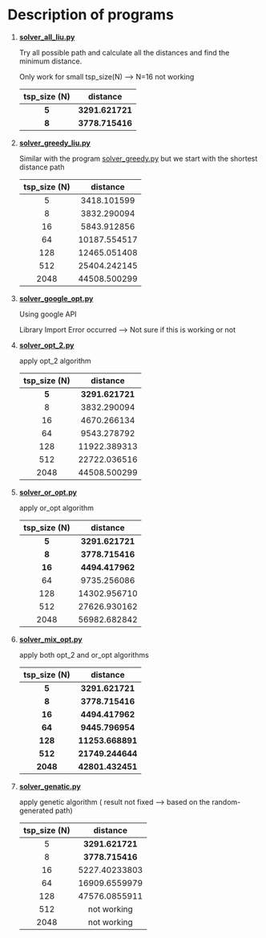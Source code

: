 # Description of programs

1. **[solver_all_liu.py](https://github.com/Stephanie1125/googlestep/blob/master/week6/liuweek6tsp/solver_all_liu.py)**

   Try all possible path and calculate all the distances and find the minimum distance.

   Only work for small tsp_size(N) —> N=16 not working

   | tsp_size (N) |    distance     |
   | :----------: | :-------------: |
   |    **5**     | **3291.621721** |
   |    **8**     | **3778.715416** |

2. **[solver_greedy_liu.py](https://github.com/Stephanie1125/googlestep/blob/master/week6/liuweek6tsp/solver_greedy_liu.py)**

   Similar with the program [solver_greedy.py](https://github.com/Stephanie1125/google-step-tsp/blob/gh-pages/solver_greedy.py) but we start with the shortest distance path

   | tsp_size (N) |   distance   |
   | :----------: | :----------: |
   |      5       | 3418.101599  |
   |      8       | 3832.290094  |
   |      16      | 5843.912856  |
   |      64      | 10187.554517 |
   |     128      | 12465.051408 |
   |     512      | 25404.242145 |
   |     2048     | 44508.500299 |

3. **[solver_google_opt.py](https://github.com/Stephanie1125/googlestep/blob/master/week6/liuweek6tsp/solver_google_opt.py)**

   Using google API

   Library Import Error occurred —> Not sure if this is working or not

4. **[solver_opt_2.py](https://github.com/Stephanie1125/googlestep/blob/master/week6/liuweek6tsp/solver_opt_2.py)**

   apply opt_2 algorithm

   | tsp_size (N) |    distance     |
   | :----------: | :-------------: |
   |    **5**     | **3291.621721** |
   |      8       |   3832.290094   |
   |      16      |   4670.266134   |
   |      64      |   9543.278792   |
   |     128      |  11922.389313   |
   |     512      |  22722.036516   |
   |     2048     |  44508.500299   |

5. **[solver_or_opt.py](https://github.com/Stephanie1125/googlestep/blob/master/week6/liuweek6tsp/solver_or_opt.py)**

   apply or_opt algorithm

   | tsp_size (N) |    distance     |
   | :----------: | :-------------: |
   |    **5**     | **3291.621721** |
   |    **8**     | **3778.715416** |
   |    **16**    | **4494.417962** |
   |      64      |   9735.256086   |
   |     128      |  14302.956710   |
   |     512      |  27626.930162   |
   |     2048     |  56982.682842   |

6. **[solver_mix_opt.py](https://github.com/Stephanie1125/googlestep/blob/master/week6/liuweek6tsp/solver_mix_opt.py)**

   apply both opt_2 and or_opt algorithms

   | tsp_size (N) |     distance     |
   | :----------: | :--------------: |
   |    **5**     | **3291.621721**  |
   |    **8**     | **3778.715416**  |
   |    **16**    | **4494.417962**  |
   |    **64**    | **9445.796954**  |
   |   **128**    | **11253.668891** |
   |   **512**    | **21749.244644** |
   |   **2048**   | **42801.432451** |

7. **[solver_genatic.py](https://github.com/Stephanie1125/googlestep/blob/master/week6/liuweek6tsp/solver_genatic.py)**

   apply genetic algorithm ( result not fixed —> based on the random-generated path)

   | tsp_size (N) |    distance     |
   | :----------: | :-------------: |
   |      5       | **3291.621721** |
   |      8       | **3778.715416** |
   |      16      |  5227.40233803  |
   |      64      |  16909.6559979  |
   |     128      |  47576.0855911  |
   |     512      |   not working   |
   |     2048     |   not working   |

   ​

